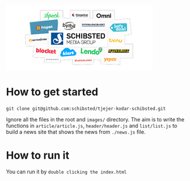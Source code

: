 ![Schibsted logos](images/schibsted-logo.png)


# How to get started

`git clone git@github.com:schibsted/tjejer-kodar-schibsted.git`

Ignore all the files in the root and `images/` directory.
The aim is to write the functions in `article/article.js`, `header/header.js` and `list/list.js`
to build a news site that shows the news from `./news.js` file.

# How to run it

You can run it by `double clicking the index.html`